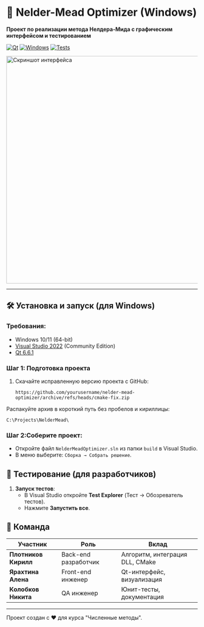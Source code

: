 # 🚀 Nelder-Mead Optimizer (Windows)

**Проект по реализации метода Нелдера-Мида с графическим интерфейсом и тестированием**

[![Qt](https://img.shields.io/badge/Qt-6.6.1-green?logo=qt)](https://www.qt.io/)
[![Windows](https://img.shields.io/badge/Windows-10%2F11-blue?logo=windows)](https://www.microsoft.com/)
[![Tests](https://img.shields.io/badge/Тесты-Passed-brightgreen)](https://github.com/google/googletest)

<img src="docs/screenshot.png" width="600" alt="Скриншот интерфейса">

---

## 🛠 Установка и запуск (для Windows)

### Требования:
- Windows 10/11 (64-bit)
- [Visual Studio 2022](https://visualstudio.microsoft.com/ru/) (Community Edition)
- [Qt 6.6.1](https://www.qt.io/download) 
### Шаг 1: Подготовка проекта
1. Скачайте исправленную версию проекта с GitHub:
   ```url
   https://github.com/yourusername/nelder-mead-optimizer/archive/refs/heads/cmake-fix.zip
Распакуйте архив в короткий путь без пробелов и кириллицы:
 ```url
C:\Projects\NelderMead\
```
### Шаг 2:**Соберите проект**:
   - Откройте файл `NelderMeadOptimizer.sln` из папки `build` в Visual Studio.
   - В меню выберите: `Сборка → Собрать решение`.


## 🧪 Тестирование (для разработчиков)

1. **Запуск тестов**:
   - В Visual Studio откройте **Test Explorer** (Тест → Обозреватель тестов).
   - Нажмите **Запустить все**.
## 👥 Команда

| Участник             | Роль                | Вклад                              |
|----------------------|---------------------|------------------------------------|
| **Плотников Кирилл** | Back-end разработчик | Алгоритм, интеграция DLL, CMake   |
| **Ярахтина Алена**   | Front-end инженер   | Qt-интерфейс, визуализация        |
| **Колобков Никита**  | QA инженер          | Юнит-тесты, документация          |

---

Проект создан с ❤️ для курса "Численные методы".  
